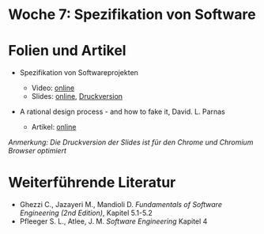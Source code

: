 # Woche 7: Spezifikation von Software

# Folien und Artikel

* Spezifikation von Softwareprojekten
    * Video:  [online](https://tube.switch.ch/videos/ab4c7b2c)
    * Slides: [online](./slides/specification-overview.html), [Druckversion](./slides/specification-overview.html?print-pdf)

* A rational design process - and how to fake it, David. L. Parnas
    * Artikel: [online](https://users.ece.utexas.edu/~perry/education/SE-Intro/fakeit.pdf)

*Anmerkung: Die Druckversion der Slides ist für den Chrome und Chromium Browser optimiert*


# Weiterführende Literatur
* Ghezzi C., Jazayeri M., Mandioli D. *Fundamentals of Software Engineering (2nd Edition)*, Kapitel 5.1-5.2
* Pfleeger S. L., Atlee, J. M. *Software Engineering* Kapitel 4
